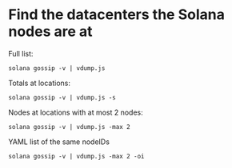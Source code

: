 # Find the datacenters the Solana nodes are at

Full list:
```
solana gossip -v | vdump.js 
```

Totals at locations:
```
solana gossip -v | vdump.js -s 
```

Nodes at locations with at most 2 nodes:
```
solana gossip -v | vdump.js -max 2
````

YAML list of the same nodeIDs
```
solana gossip -v | vdump.js -max 2 -oi

```
